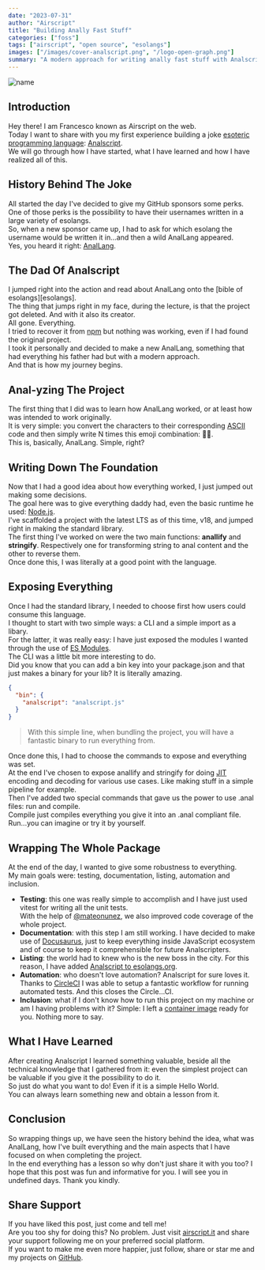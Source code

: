 ```yaml
---
date: "2023-07-31"
author: "Airscript"
title: "Building Anally Fast Stuff"
categories: ["foss"]
tags: ["airscript", "open source", "esolangs"]
images: ["/images/cover-analscript.png", "/logo-open-graph.png"]
summary: "A modern approach for writing anally fast stuff with Analscript."
---
```


![name](/images/cover-analscript.png#center)

## Introduction
Hey there! I am Francesco known as Airscript on the web.  
Today I want to share with you my first experience building a joke [esoteric programming language][esolangs-org]: [Analscript](https://github.com/airscripts/analscript).  
We will go through how I have started, what I have learned and how I have realized all of this.

## History Behind The Joke
All started the day I've decided to give my GitHub sponsors some perks.  
One of those perks is the possibility to have their usernames written in a large variety of esolangs.  
So, when a new sponsor came up, I had to ask for which esolang the username would be written it in...and then a wild AnalLang appeared.  
Yes, you heard it right: [AnalLang][anallang].  

## The Dad Of Analscript
I jumped right into the action and read about AnalLang onto the [bible of esolangs][esolangs].  
The thing that jumps right in my face, during the lecture, is that the project got deleted. And with it also its creator.  
All gone. Everything.  
I tried to recover it from [npm][npm-js] but nothing was working, even if I had found the original project.  
I took it personally and decided to make a new AnalLang, something that had everything his father had but with a modern approach.  
And that is how my journey begins.  

## Anal-yzing The Project
The first thing that I did was to learn how AnalLang worked, or at least how was intended to work originally.  
It is very simple: you convert the characters to their corresponding [ASCII][ascii] code and then simply write N times this emoji combination: 🍑🍆.  
This is, basically, AnalLang. Simple, right?

## Writing Down The Foundation
Now that I had a good idea about how everything worked, I just jumped out making some decisions.  
The goal here was to give everything daddy had, even the basic runtime he used: [Node.js][node-js].  
I've scaffolded a project with the latest LTS as of this time, v18, and jumped right in making the standard library.  
The first thing I've worked on were the two main functions: **anallify** and **stringify**. Respectively one for transforming string to anal content and the other to reverse them.  
Once done this, I was literally at a good point with the language.

## Exposing Everything
Once I had the standard library, I needed to choose first how users could consume this language.  
I thought to start with two simple ways: a CLI and a simple import as a libary.  
For the latter, it was really easy: I have just exposed the modules I wanted through the use of [ES Modules][javascript-modules].  
The CLI was a little bit more interesting to do.  
Did you know that you can add a bin key into your package.json and that just makes a binary for your lib? It is literally amazing.

```json
{
  "bin": {
    "analscript": "analscript.js"
  }
}
```
> With this simple line, when bundling the project, you will have a fantastic binary to run everything from.  

Once done this, I had to choose the commands to expose and everything was set.  
At the end I've chosen to expose anallify and stringify for doing [JIT][jit] encoding and decoding for various use cases. Like making stuff in a simple pipeline for example.  
Then I've added two special commands that gave us the power to use .anal files: run and compile.  
Compile just compiles everything you give it into an .anal compliant file. Run...you can imagine or try it by yourself.  

## Wrapping The Whole Package
At the end of the day, I wanted to give some robustness to everything.  
My main goals were: testing, documentation, listing, automation and inclusion.  
- **Testing**: this one was really simple to accomplish and I have just used vitest for writing all the unit tests.  
With the help of [@mateonunez][mateo-nunez], we also improved code coverage of the whole project.  
- **Documentation**: with this step I am still working. I have decided to make use of [Docusaurus][docusaurus], just to keep everything inside JavaScript ecosystem and of course to keep it comprehensible for future Analscripters.
- **Listing**: the world had to knew who is the new boss in the city. For this reason, I have added [Analscript to esolangs.org][esolangs-analscript].
- **Automation**: who doesn't love automation? Analscript for sure loves it. Thanks to [CircleCI][circleci] I was able to setup a fantastic workflow for running automated tests. And this closes the Circle...CI.  
- **Inclusion**: what if I don't know how to run this project on my machine or am I having problems with it? Simple: I left a [container image][docker-hub-analscript] ready for you. Nothing more to say.  

## What I Have Learned
After creating Analscript I learned something valuable, beside all the technical knowledge that I gathered from it: even the simplest project can be valuable if you give it the possibility to do it.  
So just do what you want to do! Even if it is a simple Hello World.  
You can always learn something new and obtain a lesson from it.

## Conclusion
So wrapping things up, we have seen the history behind the idea, what was AnalLang, how I've built everything and the main aspects that I have focused on when completing the project.  
In the end everything has a lesson so why don't just share it with you too?
I hope that this post was fun and informative for you. I will see you in undefined days. Thank you kindly.

## Share Support
If you have liked this post, just come and tell me!  
Are you too shy for doing this? No problem. Just visit [airscript.it][airscript-it] and share your support following me on your preferred social platform.  
If you want to make me even more happier, just follow, share or star me and my projects on [GitHub][github].

[node-js]: https://nodejs.org
[npm-js]: https://npmjs.com
[circleci]: https://circleci.com
[docusaurus]: https://docusaurus.io/
[airscript-it]: https://airscript.it
[esolangs-org]: https://esolangs.org
[github]: https://github.com/airscripts
[ascii]: https://en.wikipedia.org/wiki/ASCII
[mateo-nunez]: https://github.com/mateonunez
[anallang]: https://esolangs.org/wiki/AnalLang
[jit]: https://en.wikipedia.org/wiki/Lean_manufacturing
[esolangs-analscript]: https://esolangs.org/wiki/Analscript
[esolang]: https://esolangs.org/wiki/Esoteric_programming_language
[docker-hub-analscript]: https://hub.docker.com/r/airscript/analscript
[javascript-modules]: https://developer.mozilla.org/en-US/docs/Web/JavaScript/Guide/Modules
